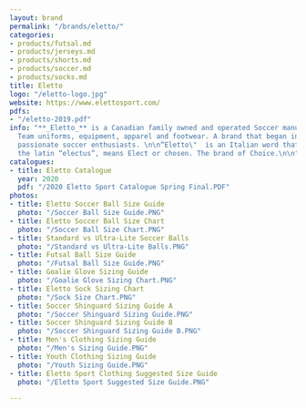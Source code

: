 ```yaml
---
layout: brand
permalink: "/brands/eletto/"
categories:
- products/futsal.md
- products/jerseys.md
- products/shorts.md
- products/soccer.md
- products/socks.md
title: Eletto
logo: "/eletto-logo.jpg"
website: https://www.elettosport.com/
pdfs:
- "/eletto-2019.pdf"
info: "**_Eletto_** is a Canadian family owned and operated Soccer manufacturer of
  Team uniforms, equipment, apparel and footwear. A brand that began in 2000 from
  passionate soccer enthusiasts. \n\n“Eletto\"  is an Italian word that derives from
  the latin “electus”, means Elect or chosen. The brand of Choice.\n\n​"
catalogues:
- title: Eletto Catalogue
  year: 2020
  pdf: "/2020 Eletto Sport Catalogue Spring Final.PDF"
photos:
- title: Eletto Soccer Ball Size Guide
  photo: "/Soccer Ball Size Guide.PNG"
- title: Eletto Soccer Ball Size Chart
  photo: "/Soccer Ball Size Chart.PNG"
- title: Standard vs Ultra-Lite Soccer Balls
  photo: "/Standard vs Ultra-Lite Balls.PNG"
- title: Futsal Ball Size Guide
  photo: "/Futsal Ball Size Guide.PNG"
- title: Goalie Glove Sizing Guide
  photo: "/Goalie Glove Sizing Chart.PNG"
- title: Eletto Sock Sizing Chart
  photo: "/Sock Size Chart.PNG"
- title: Soccer Shinguard Sizing Guide A
  photo: "/Soccer Shinguard Sizing Guide.PNG"
- title: Soccer Shinguard Sizing Guide B
  photo: "/Soccer Shinguard Sizing Guide B.PNG"
- title: Men's Clothing Sizing Guide
  photo: "/Men's Sizing Guide.PNG"
- title: Youth Clothing Sizing Guide
  photo: "/Youth Sizing Guide.PNG"
- title: Eletto Sport Clothing Suggested Size Guide
  photo: "/Eletto Sport Suggested Size Guide.PNG"

---
```

